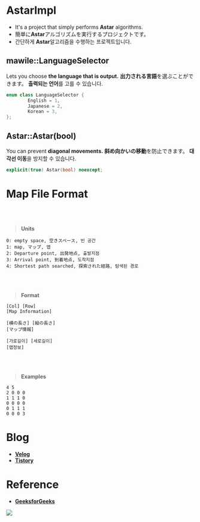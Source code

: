 # **AstarImpl**

+ It's a project that simply performs **Astar** algorithms.
+ 簡単に**Astar**アルゴリズムを実行するプロジェクトです。
+ 간단하게 **Astar**알고리즘을 수행하는 프로젝트입니다.


## **mawile::LanguageSelector**

Lets you choose **the language that is output.**
**出力される言語**を選ぶことができます。
**출력되는 언어**를 고를 수 있습니다.

```cpp
enum class LanguageSelector {
		English = 1,
		Japanese = 2,
		Korean = 3,
};
```

## **Astar::Astar(bool)**

You can prevent **diagonal movements.**
**斜め向かいの移動**を防止できます。
**대각선 이동**을 방지할 수 있습니다.

```cpp
explicit(true) Astar(bool) noexcept;
```

# **Map File Format**

<br></br>
> **Units**
```
0: empty space, 空きスペース, 빈 공간
1: map, マップ, 맵
2: Departure point, 出発地点, 출발지점
3: Arrival point, 到着地点, 도착지점
4: Shortest path searched, 探索された経路, 탐색된 경로
```

<br></br>
> **Format**
```
[Col] [Row]
[Map Information]

[横の長さ] [縦の長さ]
[マップ情報]

[가로길이] [세로길이]
[맵정보]
```

<br></br>
> **Examples**
```
4 5
2 0 0 0
1 1 1 0
0 0 0 0
0 1 1 1
0 0 0 3
```


# **Blog**

* **[Velog](https://velog.io/@dpmawile)**
* **[Tistory](https://mawile.tistory.com)**


# **Reference**

* **[GeeksforGeeks](https://www.geeksforgeeks.org/)**

![](https://github.com/Mawi1e/AstarImpl/blob/main/Pictures/1_1.PNG)
